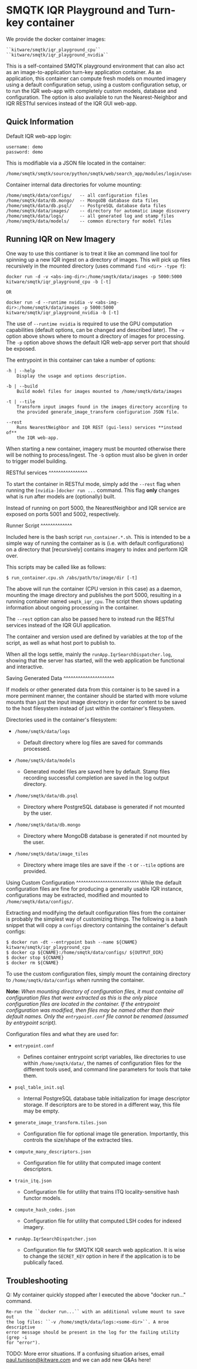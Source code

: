 SMQTK IQR Playground and Turn-key container
===========================================

We provide the docker container images:

    ``kitware/smqtk/iqr_playground_cpu``
    ``kitware/smqtk/iqr_playground_nvidia``

This is a self-contained SMQTK playground environment that can also act as an
image-to-application turn-key application container. As an application, this
container can compute fresh models on mounted imagery using a default
configuration setup, using a custom configuration setup, or to run the IQR
web-app with completely custom models, database and configuration. The option
is also available to run the Nearest-Neighbor and IQR RESTful services instead
of the IQR GUI web-app.


Quick Information
-----------------

Default IQR web-app login:

    username: demo
    password: demo

This is modifiable via a JSON file located in the container:

    /home/smqtk/smqtk/source/python/smqtk/web/search_app/modules/login/users.json

Container internal data directories for volume mounting:

    /home/smqtk/data/configs/   -- all configuration files
    /home/smqtk/data/db.mongo/  -- MongoDB database data files
    /home/smqtk/data/db.psql/   -- PostgreSQL database data files
    /home/smqtk/data/images/    -- directory for automatic image discovery
    /home/smqtk/data/logs/      -- all generated log and stamp files
    /home/smqtk/data/models/    -- common directory for model files


Running IQR on New Imagery
--------------------------
One way to use this contianer is to treat it like an command line tool for
spinning up a new IQR ingest on a directory of images. This will pick up files
recursively in the mounted directory (uses command ``find <dir> -type f``):

    docker run -d -v <abs-img-dir>:/home/smqtk/data/images -p 5000:5000 kitware/smqtk/iqr_playground_cpu -b [-t]

    OR

    docker run -d --runtime nvidia -v <abs-img-dir>:/home/smqtk/data/images -p 5000:5000 kitware/smqtk/iqr_playground_nvidia -b [-t]

The use of ``--runtime nvidia`` is required to use the GPU computation
capabilities (default options, can be changed and described later).
The ``-v`` option above shows where to mount a directory of images for
processing. The ``-p`` option above shows the default IQR web-app server port
that should be exposed.

The entrypoint in this container can take a number of options:

    -h | --help
        Display the usage and options description.

    -b | --build
        Build model files for images mounted to /home/smqtk/data/images

    -t | --tile
        Transform input images found in the images directory according to
        the provided generate_image_transform configuration JSON file.

    --rest
        Runs NearestNeighbor and IQR REST (gui-less) services **instead of**
        the IQR web-app.

When starting a new container, imagery must be mounted otherwise there will be
nothing to process/ingest. The ``-b`` option must also be given in order to
trigger model building.


RESTful services
^^^^^^^^^^^^^^^^

To start the container in RESTful mode, simply add the ``--rest`` flag when
running the ``[nvidia-]docker run ...`` command. This flag **only** changes
what is run after models are (optionally) built.

Instead of running on port 5000, the NearestNeighbor and IQR service are
exposed on ports 5001 and 5002, respectively.


Runner Script
^^^^^^^^^^^^^

Included here is the bash script ``run_container.*.sh``. This is intended to
be a simple way of running the container as is (i.e. with default
configurations) on a directory that [recursively] contains imagery to index
and perform IQR over.

This scripts may be called like as follows:

    $ run_container.cpu.sh /abs/path/to/image/dir [-t]

The above will run the container (CPU version in this case) as a daemon,
mounting the image directory and publishes the port 5000, resulting in a
running container named ``smqtk_iqr_cpu``.
The script then shows updating information about ongoing processing in the
container.

The ``--rest`` option can also be passed here to instead run the RESTful
services instead of the IQR GUI application.

The container and version used are defined by variables at the top of the
script, as well as what host port to publish to.

When all the logs settle, mainly the ``runApp.IqrSearchDispatcher.log``,
showing that the server has started, will the web application be functional
and interactive.


Saving Generated Data
^^^^^^^^^^^^^^^^^^^^^

If models or other generated data from this container is to be saved in a more
perminent manner, the container should be started with more volume mounts than
just the input image directory in order for content to be saved to the host
filesystem instead of just within the container's filesystem.

Directories used in the container's filesystem:

- ``/home/smqtk/data/logs``
  - Default directory where log files are saved for commands processed.

- ``/home/smqtk/data/models``
  - Generated model files are saved here by default. Stamp files recording
    successful completion are saved in the log output directory.

- ``/home/smqtk/data/db.psql``
  - Directory where PostgreSQL database is generated if not mounted by the
    user.

- ``/home/smqtk/data/db.mongo``
  - Directory where MongoDB database is generated if not mounted by the user.

- ``/home/smqtk/data/image_tiles``
  - Directory where image tiles are save if the ``-t`` or ``--tile``
    options are provided.


Using Custom Configuration
^^^^^^^^^^^^^^^^^^^^^^^^^^
While the default configuration files are fine for producing a generally usable
IQR instance, configurations may be extracted, modified and mounted to
``/home/smqtk/data/configs/``.

Extracting and modifying the default configuration files from the container is
probably the simplest way of customizing things. The following is a bash
snippet that will copy a ``configs`` directory containing the container's
default configs:

    $ docker run -dt --entrypoint bash --name ${CNAME} kitware/smqtk/iqr_playground_cpu
    $ docker cp ${CNAME}:/home/smqtk/data/configs/ ${OUTPUT_DIR}
    $ docker stop ${CNAME}
    $ docker rm ${CNAME}

To use the custom configuration files, simply mount the containing directory to
``/home/smqtk/data/configs`` when running the container.

**Note:** *When mounting directory of configuration files, it must containe all
configuration files that were extracted as this is the only place configuration
files are located in the container. If the entrypoint configuration was
modified, then files may be named other than their default names. Only the
``entrypoint.conf`` file cannot be renamed (assumed by entrypoint script).*

Configuration files and what they are used for:

- ``entrypoint.conf``
  - Defines container entrypoint script variables, like directories to use
    within ``/home/smqtk/data/``, the names of configuration files for the
    different tools used, and command line parameters for tools that take
    them.

- ``psql_table_init.sql``
  - Internal PostgreSQL database table initialization for image descriptor
    storage. If descriptors are to be stored in a different way, this file
    may be empty.

- ``generate_image_transform.tiles.json``
  - Configuration file for optional image tile generation. Importantly,
    this controls the size/shape of the extracted tiles.

- ``compute_many_descriptors.json``
  - Configuration file for utility that computed image content descriptors.

- ``train_itq.json``
  - Configuration file for utility that trains ITQ locality-sensitive hash
    functor models.

- ``compute_hash_codes.json``
  - Configuration file for utility that computed LSH codes for indexed
    imagery.

- ``runApp.IqrSearchDispatcher.json``
  - Configuration file for SMQTK IQR search web application. It is wise
    to change the ``SECRET_KEY`` option in here if the application is to
    be publically faced.


Troubleshooting
---------------

Q: My container quickly stopped after I executed the above "docker run..."
command.

    Re-run the ``docker run...`` with an additional volume mount to save out
    the log files: ``-v /home/smqtk/data/logs:<some-dir>``. A mroe descriptive
    error message should be present in the log for the failing utility (grep -i
    for "error").

TODO: More error situations. If a confusing situation arises, email
paul.tunison@kitware.com and we can add new Q&As here!
